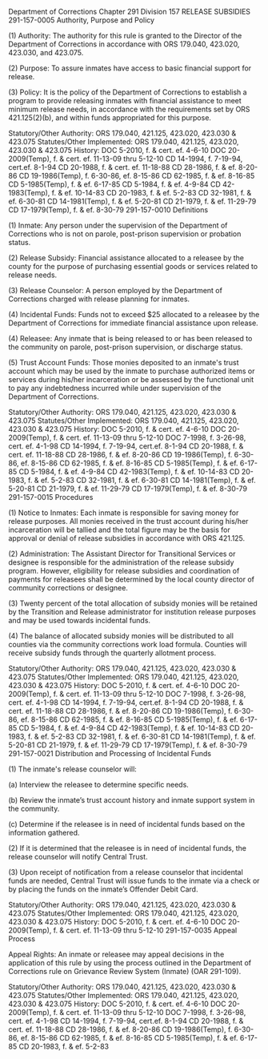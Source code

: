 Department of Corrections
Chapter 291
Division 157
RELEASE SUBSIDIES
291-157-0005
Authority, Purpose and Policy

(1) Authority: The authority for this rule is granted to the Director of the Department of Corrections in accordance with ORS 179.040, 423.020, 423.030, and 423.075.

(2) Purpose: To assure inmates have access to basic financial support for release.

(3) Policy: It is the policy of the Department of Corrections to establish a program to provide releasing inmates with financial assistance to meet minimum release needs, in accordance with the requirements set by ORS 421.125(2)(b), and within funds appropriated for this purpose.

Statutory/Other Authority: ORS 179.040, 421.125, 423.020, 423.030 & 423.075
Statutes/Other Implemented: ORS 179.040, 421.125, 423.020, 423.030 & 423.075
History:
DOC 5-2010, f. & cert. ef. 4-6-10
DOC 20-2009(Temp), f. & cert. ef. 11-13-09 thru 5-12-10
CD 14-1994, f. 7-19-94, cert.ef. 8-1-94
CD 20-1988, f. & cert. ef. 11-18-88
CD 28-1986, f. & ef. 8-20-86
CD 19-1986(Temp), f. 6-30-86, ef. 8-15-86
CD 62-1985, f. & ef. 8-16-85
CD 5-1985(Temp), f. & ef. 6-17-85
CD 5-1984, f. & ef. 4-9-84
CD 42-1983(Temp), f. & ef. 10-14-83
CD 20-1983, f. & ef. 5-2-83
CD 32-1981, f. & ef. 6-30-81
CD 14-1981(Temp), f. & ef. 5-20-81
CD 21-1979, f. & ef. 11-29-79
CD 17-1979(Temp), f. & ef. 8-30-79
291-157-0010
Definitions

(1) Inmate: Any person under the supervision of the Department of Corrections who is not on parole, post-prison supervision or probation status.

(2) Release Subsidy: Financial assistance allocated to a releasee by the county for the purpose of purchasing essential goods or services related to release needs.

(3) Release Counselor: A person employed by the Department of Corrections charged with release planning for inmates.

(4) Incidental Funds: Funds not to exceed $25 allocated to a releasee by the Department of Corrections for immediate financial assistance upon release.

(4) Releasee: Any inmate that is being released to or has been released to the community on parole, post-prison supervision, or discharge status.

(5) Trust Account Funds: Those monies deposited to an inmate's trust account which may be used by the inmate to purchase authorized items or services during his/her incarceration or be assessed by the functional unit to pay any indebtedness incurred while under supervision of the Department of Corrections.

Statutory/Other Authority: ORS 179.040, 421.125, 423.020, 423.030 & 423.075
Statutes/Other Implemented: ORS 179.040, 421.125, 423.020, 423.030 & 423.075
History:
DOC 5-2010, f. & cert. ef. 4-6-10
DOC 20-2009(Temp), f. & cert. ef. 11-13-09 thru 5-12-10
DOC 7-1998, f. 3-26-98, cert. ef. 4-1-98
CD 14-1994, f. 7-19-94, cert.ef. 8-1-94
CD 20-1988, f. & cert. ef. 11-18-88
CD 28-1986, f. & ef. 8-20-86
CD 19-1986(Temp), f. 6-30-86, ef. 8-15-86
CD 62-1985, f. & ef. 8-16-85
CD 5-1985(Temp), f. & ef. 6-17-85
CD 5-1984, f. & ef. 4-9-84
CD 42-1983(Temp), f. & ef. 10-14-83
CD 20-1983, f. & ef. 5-2-83
CD 32-1981, f. & ef. 6-30-81
CD 14-1981(Temp), f. & ef. 5-20-81
CD 21-1979, f. & ef. 11-29-79
CD 17-1979(Temp), f. & ef. 8-30-79
291-157-0015
Procedures

(1) Notice to Inmates: Each inmate is responsible for saving money for release purposes. All monies received in the trust account during his/her incarceration will be tallied and the total figure may be the basis for approval or denial of release subsidies in accordance with ORS 421.125.

(2) Administration: The Assistant Director for Transitional Services or designee is responsible for the administration of the release subsidy program. However, eligibility for release subsidies and coordination of payments for releasees shall be determined by the local county director of community corrections or designee.

(3) Twenty percent of the total allocation of subsidy monies will be retained by the Transition and Release administrator for institution release purposes and may be used towards incidental funds.

(4) The balance of allocated subsidy monies will be distributed to all counties via the community corrections work load formula. Counties will receive subsidy funds through the quarterly allotment process.

Statutory/Other Authority: ORS 179.040, 421.125, 423.020, 423.030 & 423.075
Statutes/Other Implemented: ORS 179.040, 421.125, 423.020, 423.030 & 423.075
History:
DOC 5-2010, f. & cert. ef. 4-6-10
DOC 20-2009(Temp), f. & cert. ef. 11-13-09 thru 5-12-10
DOC 7-1998, f. 3-26-98, cert. ef. 4-1-98
CD 14-1994, f. 7-19-94, cert.ef. 8-1-94
CD 20-1988, f. & cert. ef. 11-18-88
CD 28-1986, f. & ef. 8-20-86
CD 19-1986(Temp), f. 6-30-86, ef. 8-15-86
CD 62-1985, f. & ef. 8-16-85
CD 5-1985(Temp), f. & ef. 6-17-85
CD 5-1984, f. & ef. 4-9-84
CD 42-1983(Temp), f. & ef. 10-14-83
CD 20-1983, f. & ef. 5-2-83
CD 32-1981, f. & ef. 6-30-81
CD 14-1981(Temp), f. & ef. 5-20-81
CD 21-1979, f. & ef. 11-29-79
CD 17-1979(Temp), f. & ef. 8-30-79
291-157-0021
Distribution and Processing of Incidental Funds

(1) The inmate's release counselor will:

(a) Interview the releasee to determine specific needs.

(b) Review the inmate’s trust account history and inmate support system in the community.

(c) Determine if the releasee is in need of incidental funds based on the information gathered.

(2) If it is determined that the releasee is in need of incidental funds, the release counselor will notify Central Trust.

(3) Upon receipt of notification from a release counselor that incidental funds are needed, Central Trust will issue funds to the inmate via a check or by placing the funds on the inmate’s Offender Debit Card.

Statutory/Other Authority: ORS 179.040, 421.125, 423.020, 423.030 & 423.075
Statutes/Other Implemented: ORS 179.040, 421.125, 423.020, 423.030 & 423.075
History:
DOC 5-2010, f. & cert. ef. 4-6-10
DOC 20-2009(Temp), f. & cert. ef. 11-13-09 thru 5-12-10
291-157-0035
Appeal Process

Appeal Rights: An inmate or releasee may appeal decisions in the application of this rule by using the process outlined in the Department of Corrections rule on Grievance Review System (Inmate) (OAR 291-109).

Statutory/Other Authority: ORS 179.040, 421.125, 423.020, 423.030 & 423.075
Statutes/Other Implemented: ORS 179.040, 421.125, 423.020, 423.030 & 423.075
History:
DOC 5-2010, f. & cert. ef. 4-6-10
DOC 20-2009(Temp), f. & cert. ef. 11-13-09 thru 5-12-10
DOC 7-1998, f. 3-26-98, cert. ef. 4-1-98
CD 14-1994, f. 7-19-94, cert.ef. 8-1-94
CD 20-1988, f. & cert. ef. 11-18-88
CD 28-1986, f. & ef. 8-20-86
CD 19-1986(Temp), f. 6-30-86, ef. 8-15-86
CD 62-1985, f. & ef. 8-16-85
CD 5-1985(Temp), f. & ef. 6-17-85
CD 20-1983, f. & ef. 5-2-83